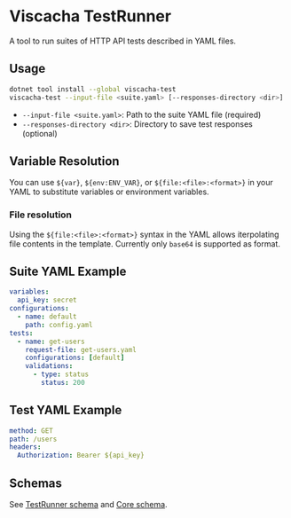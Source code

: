 # Viscacha TestRunner

A tool to run suites of HTTP API tests described in YAML files.

## Usage

```sh
dotnet tool install --global viscacha-test
viscacha-test --input-file <suite.yaml> [--responses-directory <dir>]
```

- `--input-file <suite.yaml>`: Path to the suite YAML file (required)
- `--responses-directory <dir>`: Directory to save test responses (optional)


## Variable Resolution
You can use `${var}`, `${env:ENV_VAR}`, or `${file:<file>:<format>}` in your YAML to substitute variables or environment variables.

### File resolution
Using the `${file:<file>:<format>}` syntax in the YAML allows iterpolating file contents in the template. Currently only `base64` is supported as format.

## Suite YAML Example
```yaml
variables:
  api_key: secret
configurations:
  - name: default
    path: config.yaml
tests:
  - name: get-users
    request-file: get-users.yaml
    configurations: [default]
    validations:
      - type: status
        status: 200
```

## Test YAML Example
```yaml
method: GET
path: /users
headers:
  Authorization: Bearer ${api_key}
```

## Schemas
See [TestRunner schema](./schema/suite.tsp) and [Core schema](./schema/requests.tsp).
